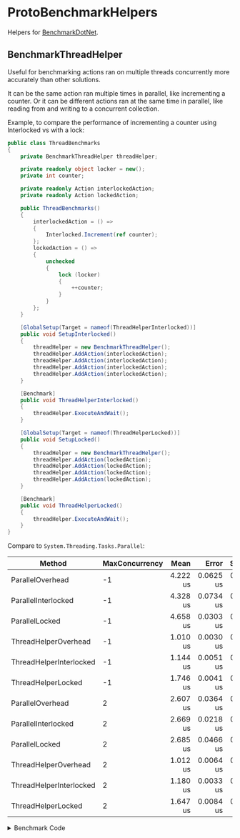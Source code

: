 ﻿# ProtoBenchmarkHelpers
Helpers for [BenchmarkDotNet](https://github.com/dotnet/BenchmarkDotNet).

## BenchmarkThreadHelper

Useful for benchmarking actions ran on multiple threads concurrently more accurately than other solutions.

It can be the same action ran multiple times in parallel, like incrementing a counter. Or it can be different actions ran at the same time in parallel, like reading from and writing to a concurrent collection.

Example, to compare the performance of incrementing a counter using Interlocked vs with a lock:

```cs
public class ThreadBenchmarks
{
    private BenchmarkThreadHelper threadHelper;

    private readonly object locker = new();
    private int counter;

    private readonly Action interlockedAction;
    private readonly Action lockedAction;

    public ThreadBenchmarks()
    {
        interlockedAction = () =>
        {
            Interlocked.Increment(ref counter);
        };
        lockedAction = () =>
        {
            unchecked
            {
                lock (locker)
                {
                    ++counter;
                }
            }
        };
    }

    [GlobalSetup(Target = nameof(ThreadHelperInterlocked))]
    public void SetupInterlocked()
    {
        threadHelper = new BenchmarkThreadHelper();
        threadHelper.AddAction(interlockedAction);
        threadHelper.AddAction(interlockedAction);
        threadHelper.AddAction(interlockedAction);
        threadHelper.AddAction(interlockedAction);
    }

    [Benchmark]
    public void ThreadHelperInterlocked()
    {
        threadHelper.ExecuteAndWait();
    }

    [GlobalSetup(Target = nameof(ThreadHelperLocked))]
    public void SetupLocked()
    {
        threadHelper = new BenchmarkThreadHelper();
        threadHelper.AddAction(lockedAction);
        threadHelper.AddAction(lockedAction);
        threadHelper.AddAction(lockedAction);
        threadHelper.AddAction(lockedAction);
    }

    [Benchmark]
    public void ThreadHelperLocked()
    {
        threadHelper.ExecuteAndWait();
    }
}
```

Compare to `System.Threading.Tasks.Parallel`:

|                  Method | MaxConcurrency |     Mean |     Error |    StdDev | Allocated |
|------------------------ |--------------- |---------:|----------:|----------:|----------:|
|        ParallelOverhead |             -1 | 4.222 us | 0.0625 us | 0.0585 us |     573 B |
|     ParallelInterlocked |             -1 | 4.328 us | 0.0734 us | 0.0686 us |     579 B |
|          ParallelLocked |             -1 | 4.658 us | 0.0303 us | 0.0284 us |     585 B |
|    ThreadHelperOverhead |             -1 | 1.010 us | 0.0030 us | 0.0027 us |         - |
| ThreadHelperInterlocked |             -1 | 1.144 us | 0.0051 us | 0.0048 us |         - |
|      ThreadHelperLocked |             -1 | 1.746 us | 0.0041 us | 0.0034 us |         - |
|        ParallelOverhead |              2 | 2.607 us | 0.0364 us | 0.0304 us |   1,344 B |
|     ParallelInterlocked |              2 | 2.669 us | 0.0218 us | 0.0182 us |   1,344 B |
|          ParallelLocked |              2 | 2.685 us | 0.0466 us | 0.0436 us |   1,344 B |
|    ThreadHelperOverhead |              2 | 1.012 us | 0.0064 us | 0.0050 us |         - |
| ThreadHelperInterlocked |              2 | 1.180 us | 0.0033 us | 0.0028 us |         - |
|      ThreadHelperLocked |              2 | 1.647 us | 0.0084 us | 0.0079 us |         - |

<details><summary>Benchmark Code</summary>
<p>

```cs
class Program
{
    public static void Main(string[] args)
    {
        BenchmarkRunner.Run<ThreadBenchmarks>();
    }
}

[MemoryDiagnoser(false)]
public class ThreadBenchmarks
{
    [Params(-1, 2)]
    public int MaxConcurrency { get; set; }

    private BenchmarkThreadHelper threadHelper;
    private ParallelOptions parallelOptions;

    private readonly object locker = new();
    private int counter;

    private readonly Action interlockedAction;
    private readonly Action lockedAction;
    private readonly Action overheadAction = () => { };

    public ThreadBenchmarks()
    {
        interlockedAction = () =>
        {
            Interlocked.Increment(ref counter);
        };
        lockedAction = () =>
        {
            unchecked
            {
                lock (locker)
                {
                    ++counter;
                }
            }
        };
    }


    [GlobalSetup(Targets = new[] { nameof(ParallelOverhead), nameof(ParallelInterlocked), nameof(ParallelLocked) })]
    public void SetupParallelOptions()
    {
        parallelOptions = new ParallelOptions() { MaxDegreeOfParallelism = MaxConcurrency };
    }

    [Benchmark]
    public void ParallelOverhead()
    {
        Parallel.Invoke(parallelOptions,
            overheadAction,
            overheadAction,
            overheadAction,
            overheadAction);
    }

    [Benchmark]
    public void ParallelInterlocked()
    {
        Parallel.Invoke(parallelOptions,
            interlockedAction,
            interlockedAction,
            interlockedAction,
            interlockedAction);
    }

    [Benchmark]
    public void ParallelLocked()
    {
        Parallel.Invoke(parallelOptions,
            lockedAction,
            lockedAction,
            lockedAction,
            lockedAction);
    }

    [GlobalSetup(Target = nameof(ThreadHelperOverhead))]
    public void SetupOverhead()
    {
        threadHelper = new BenchmarkThreadHelper();
        threadHelper.AddAction(overheadAction);
        threadHelper.AddAction(overheadAction);
        threadHelper.AddAction(overheadAction);
        threadHelper.AddAction(overheadAction);
    }

    [Benchmark]
    public void ThreadHelperOverhead()
    {
        threadHelper.ExecuteAndWait();
    }

    [GlobalSetup(Target = nameof(ThreadHelperInterlocked))]
    public void SetupInterlocked()
    {
        threadHelper = new BenchmarkThreadHelper();
        threadHelper.AddAction(interlockedAction);
        threadHelper.AddAction(interlockedAction);
        threadHelper.AddAction(interlockedAction);
        threadHelper.AddAction(interlockedAction);
    }

    [Benchmark]
    public void ThreadHelperInterlocked()
    {
        threadHelper.ExecuteAndWait();
    }

    [GlobalSetup(Target = nameof(ThreadHelperLocked))]
    public void SetupLocked()
    {
        threadHelper = new BenchmarkThreadHelper();
        threadHelper.AddAction(lockedAction);
        threadHelper.AddAction(lockedAction);
        threadHelper.AddAction(lockedAction);
        threadHelper.AddAction(lockedAction);
    }

    [Benchmark]
    public void ThreadHelperLocked()
    {
        threadHelper.ExecuteAndWait();
    }
}
```

</p>
</details>

